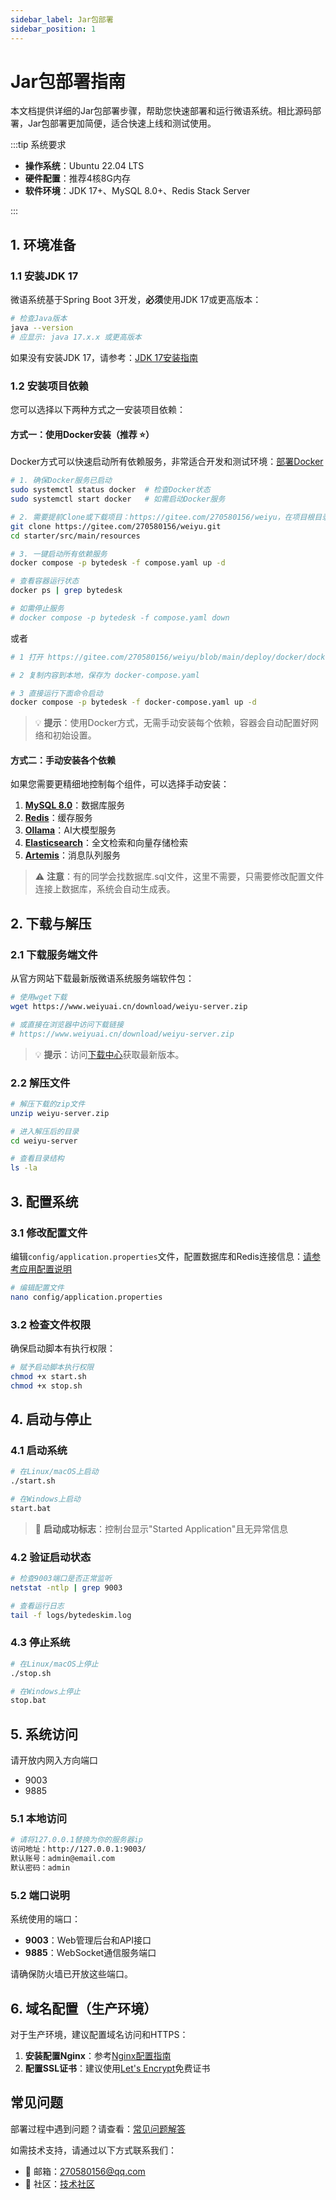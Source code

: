 ```yaml
---
sidebar_label: Jar包部署
sidebar_position: 1
---
```


# Jar包部署指南

本文档提供详细的Jar包部署步骤，帮助您快速部署和运行微语系统。相比源码部署，Jar包部署更加简便，适合快速上线和测试使用。

:::tip 系统要求

- **操作系统**：Ubuntu 22.04 LTS
- **硬件配置**：推荐4核8G内存
- **软件环境**：JDK 17+、MySQL 8.0+、Redis Stack Server

:::

## 1. 环境准备

### 1.1 安装JDK 17

微语系统基于Spring Boot 3开发，**必须**使用JDK 17或更高版本：

```bash
# 检查Java版本
java --version
# 应显示: java 17.x.x 或更高版本
```

如果没有安装JDK 17，请参考：[JDK 17安装指南](./depend/jdk)

### 1.2 安装项目依赖

您可以选择以下两种方式之一安装项目依赖：

#### 方式一：使用Docker安装（推荐 ⭐）

Docker方式可以快速启动所有依赖服务，非常适合开发和测试环境：[部署Docker](./depend/docker)

```bash
# 1. 确保Docker服务已启动
sudo systemctl status docker  # 检查Docker状态
sudo systemctl start docker   # 如需启动Docker服务

# 2. 需要提前Clone或下载项目：https://gitee.com/270580156/weiyu，在项目根目录下进入配置目录
git clone https://gitee.com/270580156/weiyu.git
cd starter/src/main/resources

# 3. 一键启动所有依赖服务
docker compose -p bytedesk -f compose.yaml up -d

# 查看容器运行状态
docker ps | grep bytedesk

# 如需停止服务
# docker compose -p bytedesk -f compose.yaml down
```

或者

```bash
# 1 打开 https://gitee.com/270580156/weiyu/blob/main/deploy/docker/docker-compose-middleware.yaml 

# 2 复制内容到本地，保存为 docker-compose.yaml

# 3 直接运行下面命令启动
docker compose -p bytedesk -f docker-compose.yaml up -d
```

> 💡 **提示**：使用Docker方式，无需手动安装每个依赖，容器会自动配置好网络和初始设置。

#### 方式二：手动安装各个依赖

如果您需要更精细地控制每个组件，可以选择手动安装：

1. **[MySQL 8.0](./depend/mysql)**：数据库服务
2. **[Redis](./depend/redis)**：缓存服务
3. **[Ollama](./depend/ollama)**：AI大模型服务
4. **[Elasticsearch](./depend/elasticsearch)**：全文检索和向量存储检索
5. **[Artemis](./depend/artemis)**：消息队列服务

> ⚠️ **注意**：有的同学会找数据库.sql文件，这里不需要，只需要修改配置文件连接上数据库，系统会自动生成表。

## 2. 下载与解压

### 2.1 下载服务端文件

从官方网站下载最新版微语系统服务端软件包：

```bash
# 使用wget下载
wget https://www.weiyuai.cn/download/weiyu-server.zip

# 或直接在浏览器中访问下载链接
# https://www.weiyuai.cn/download/weiyu-server.zip

```

> 💡 **提示**：访问[下载中心](https://www.weiyuai.cn/download)获取最新版本。

### 2.2 解压文件

```bash
# 解压下载的zip文件
unzip weiyu-server.zip

# 进入解压后的目录
cd weiyu-server

# 查看目录结构
ls -la
```

## 3. 配置系统

### 3.1 修改配置文件

编辑`config/application.properties`文件，配置数据库和Redis连接信息：[请参考应用配置说明](./config.md)

```bash
# 编辑配置文件
nano config/application.properties
```

### 3.2 检查文件权限

确保启动脚本有执行权限：

```bash
# 赋予启动脚本执行权限
chmod +x start.sh
chmod +x stop.sh
```

## 4. 启动与停止

### 4.1 启动系统

```bash
# 在Linux/macOS上启动
./start.sh

# 在Windows上启动
start.bat
```

> 🚀 **启动成功标志**：控制台显示"Started Application"且无异常信息

### 4.2 验证启动状态

```bash
# 检查9003端口是否正常监听
netstat -ntlp | grep 9003

# 查看运行日志
tail -f logs/bytedeskim.log
```

### 4.3 停止系统

```bash
# 在Linux/macOS上停止
./stop.sh

# 在Windows上停止
stop.bat
```

## 5. 系统访问

请开放内网入方向端口

- 9003
- 9885

### 5.1 本地访问

```bash
# 请将127.0.0.1替换为你的服务器ip
访问地址：http://127.0.0.1:9003/
默认账号：admin@email.com
默认密码：admin
```

### 5.2 端口说明

系统使用的端口：

- **9003**：Web管理后台和API接口
- **9885**：WebSocket通信服务端口

请确保防火墙已开放这些端口。

## 6. 域名配置（生产环境）

对于生产环境，建议配置域名访问和HTTPS：

1. **安装配置Nginx**：参考[Nginx配置指南](./depend/nginx.md)
2. **配置SSL证书**：建议使用[Let's Encrypt](./depend/letsencrypt.md)免费证书

## 常见问题

部署过程中遇到问题？请查看：[常见问题解答](/docs/faq)

如需技术支持，请通过以下方式联系我们：

- 📧 邮箱：[270580156@qq.com](mailto:270580156@qq.com)
- 💬 社区：[技术社区](https://github.com/bytedesk/bytedesk/discussions)
